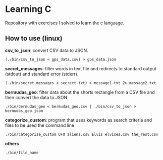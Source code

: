 # Learning C

Repository with exercises I solved to learn the c language.

## How to use (linux)

**csv_to_json**: convert CSV data to JSON.
```
(./bin/csv_to_json < gps_data.csv) > gps_data.json
```

**secret_messages**: filter words in text file and redirects to standard output (stdout) and standard error (stderr).
```
(./bin/secret_messages < secrect.txt) > message1.txt 2> message2.txt
```

**bermudas_geo**: filter data about the shorts rectangle from a CSV file and then convert the data to JSON
```
./bin/bermudas_geo < bermudas_geo.csv | ./bin/csv_to_json > bermudas_geo.json
```

**categorize_custom**: program that uses keywords as search criteria and files to be used the command line
```
./bin/categorize_custom UFO aliens.csv Elvis elvises.csv the_rest.csv
```
**others**
```
./bin/file_name
```
